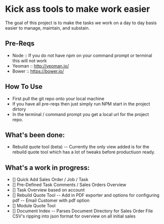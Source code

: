 # Kick ass tools to make work easier 
The goal of this project is to make the tasks we work on a day to day basis easier to manage, maintain, and substain. 

## Pre-Reqs
- Node :: If you do not have npm on your command prompt or terminal this will not work
- Yeoman :: http://yeoman.io/
- Bower :: https://bower.io/

## How To Use 
- First pull the git repo onto your local machine 
- If you have all pre-reqs then just simply run NPM start in the project dirtory
- In the terminal / command prompt you get a local url for the project repo. 

## What's been done: 
- Rebuild quote tool (beta)
-- Currently the only view added is for the rebuild quote tool which has a lot of tweaks before productiuon ready. 

## What's a work in progress: 
- [] Quick Add Sales Order / Job / Task 
- [] Pre-Defined Task Comments / Sales Orders Overview
- [] Task Overview based on account 
- [] Rebuild Quote Tool 
-- Add in PDF exporter and options for configuring pdf 
-- Email Customer with pdf option 
- [] Module Quote Tool 
- [] Document Index 
-- Parses Document Directory for Sales Order File CSV's ripping into json format for overview on all initial sales 